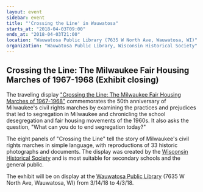 ```yaml
---
layout: event
sidebar: event
title: "'Crossing the Line' in Wauwatosa"
starts_at: "2018-04-03T09:00"
ends_at: "2018-04-03T21:00"
location: "Wauwatosa Public Library (7635 W North Ave, Wauwatosa, WI)"
organization: "Wauwatosa Public Library, Wisconsin Historical Society"
---
```


## Crossing the Line: The Milwaukee Fair Housing Marches of 1967-1968 (Exhibit closing)

The traveling display ["Crossing the Line: The Milwaukee Fair Housing Marches of 1967-1968"](https://www.wisconsinhistory.org/calendar/series/43/crossing-the-line) commemorates the 50th anniversary of Milwaukee's civil rights marches by examining the practices and prejudices that led to segregation in Milwaukee and chronicling the school desegregation and fair housing movements of the 1960s. It also asks the question, "What can you do to end segregation today?"
 
The eight panels of "Crossing the Line" tell the story of Milwaukee's civil rights marches in simple language, with reproductions of 33 historic photographs and documents. The display was created by the [Wisconsin Historical Society](https://www.wisconsinhistory.org) and is most suitable for secondary schools and the general public.

The exhibit will be on display at the [Wauwatosa Public Library](http://wauwatosalibrary.org) (7635 W North Ave, Wauwatosa, WI) from 3/14/18 to 4/3/18.
